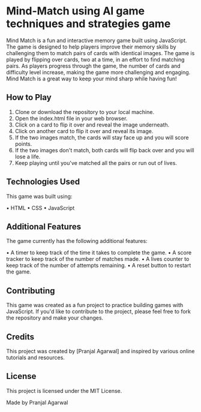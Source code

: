 # Mind-Match using AI game techniques and strategies game


Mind Match is a fun and interactive memory game built using JavaScript. The game is designed to help players improve their memory skills by challenging them to match pairs of cards with identical images. The game is played by flipping over cards, two at a time, in an effort to find matching pairs. As players progress through the game, the number of cards and difficulty level increase, making the game more challenging and engaging. Mind Match is a great way to keep your mind sharp while having fun!


## How to Play

1. Clone or download the repository to your local machine.
2. Open the index.html file in your web browser.
3. Click on a card to flip it over and reveal the image underneath.
4. Click on another card to flip it over and reveal its image.
5. If the two images match, the cards will stay face up and you will score points.
6. If the two images don't match, both cards will flip back over and you will lose a      life.
7. Keep playing until you've matched all the pairs or run out of lives.


## Technologies Used

This game was built using:

• HTML
• CSS
• JavaScript


## Additional Features

The game currently has the following additional features:

• A timer to keep track of the time it takes to complete the game.
• A score tracker to keep track of the number of matches made.
• A lives counter to keep track of the number of attempts remaining.
• A reset button to restart the game.


## Contributing

This game was created as a fun project to practice building games with JavaScript. If you'd like to contribute to the project, please feel free to fork the repository and make your changes.


## Credits

This project was created by [Pranjal Agarwal] and inspired by various online tutorials and resources.


## License

This project is licensed under the MIT License.

Made by Pranjal Agarwal













